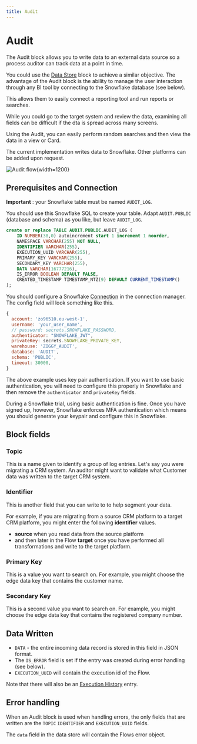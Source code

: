 ```yaml
---
title: Audit
---
```


# Audit

The Audit block allows you to write data to an external data source so a process auditor
can track data at a point in time. 

You could use the [Data Store](Data-Store.md) block to achieve a similar objective. 
The advantage of the Audit block is the ability to manage the user interaction through any BI tool 
by connecting to the Snowflake database (see below).

This allows them to easily connect a reporting tool and run reports or searches.

While you could go to the target system and review the data, examining all fields can be difficult
if the dta is spread across many screens.

Using the Audit, you can easily perform random searches and then view the data in a view or Card.

The current implementation writes data to Snowflake. Other platforms can be added upon request.

![Audit flow](/img/flows/blocks/utility/audit/audit-flow.png){width=1200}

## Prerequisites and Connection
**Important** : your Snowflake table must be named `AUDIT_LOG`.

You should use this Snowflake SQL to create your table. Adapt `AUDIT.PUBLIC` (database and schema) 
as you like, but leave `AUDIT_LOG`.

```SQL
create or replace TABLE AUDIT.PUBLIC.AUDIT_LOG (
	ID NUMBER(38,0) autoincrement start 1 increment 1 noorder,
	NAMESPACE VARCHAR(255) NOT NULL,
    IDENTIFIER VARCHAR(255),
	EXECUTION_UUID VARCHAR(255),
	PRIMARY_KEY VARCHAR(255),
	SECONDARY_KEY VARCHAR(255),
	DATA VARCHAR(16777216),
	IS_ERROR BOOLEAN DEFAULT FALSE,
	CREATED_TIMESTAMP TIMESTAMP_NTZ(9) DEFAULT CURRENT_TIMESTAMP()
);
```

You should configure a Snowflake [Connection](/user-guide/connections/Connections) in the connection manager. The config field will 
look something like this.

```JavaScript
{
  account: 'zo96510.eu-west-1',
  username: 'your_user_name',
  // password: secrets.SNOWFLAKE_PASSWORD,
  authenticator: "SNOWFLAKE_JWT",
  privateKey: secrets.SNOWFLAKE_PRIVATE_KEY,
  warehouse: 'ZIGGY_AUDIT',
  database: 'AUDIT',
  schema: 'PUBLIC',
  timeout: 30000,
}
```

The above example uses key pair authentication. If you want to use basic authentication, you will need to 
configure this properly in Snowflake and then remove the `authenticator` and `privateKey` fields.

During a Snowflake trial, using basic authentication is fine. Once you have signed up, however, Snowflake enforces 
MFA authentication which means you should generate your keypair and configure this in Snowflake.

## Block fields
### Topic
This is a name given to identify a group of log entries. Let's say you were migrating a CRM system. 
An auditor might want to validate what Customer data was written to the target CRM system.

### Identifier
This is another field that you can write to to help segment your data. 

For example, if you are migrating from a source CRM platform to a target CRM platform, you might enter the
following **identifier** values.

- **source** when you read data from the source platform
- and then later in the Flow **target** once you have performed all transformations and write to the target platform.

### Primary Key
This is a value you want to search on. For example, you might choose the edge data key that contains the customer name.

### Secondary Key
This is a second value you want to search on. For example, you might choose the edge data key that contains the registered company number.

## Data Written

- `DATA` - the entire incoming data record is stored in this field in JSON format.
- The `IS_ERROR` field is set if the entry was created during error handling (see below).
- `EXECUTION_UUID` will contain the execution id of the Flow.

Note that there will also be an [Execution History](/user-guide/editor/Execution-history) entry.

## Error handling
When an Audit block is used when handling errors, the only fields that are written are 
the `TOPIC` `IDENTIFIER` and `EXECUTION_UUID` fields. 

The `data` field in the data store will contain the Flows error object. 
